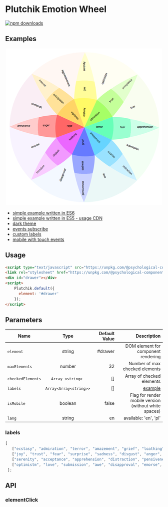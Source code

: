 # Plutchik Emotion Wheel

[![npm downloads](https://img.shields.io/npm/dt/@psychological-components/plutchik.svg?style=flat-square)](http://npm-stat.com/charts.html?package=@psychological-components/plutchik)


## Examples
<p align="center"> 
<a href="https://yv24vyl4rv.codesandbox.io"><img src="https://raw.githubusercontent.com/kwarpechowski/Components-for-psychological-research/master/packages/plutchik/sample.png" width="500"/></a>
</p>

* [simple example written in ES6](https://codesandbox.io/s/ml6zw30ox)
* [simple example written in ES5 - usage CDN](https://codesandbox.io/s/yv24vyl4rv)
* [dark theme](https://codesandbox.io/s/vvz83o6j1l)
* [events subscribe](https://codesandbox.io/s/k0v0qlmz5r)
* [custom labels](https://codesandbox.io/s/p6rwpk0rm)
* [mobile with touch events](https://codesandbox.io/s/ml6zw30ox)

## Usage
```html
<script type="text/javascript" src="https://unpkg.com/@psychological-components/plutchik/umd/plutchik.js"></script>
<link rel="stylesheet" href="https://unpkg.com/@psychological-components/plutchik/lib/theme-core.css">
<div id="drawer"></div>
<script>
    Plutchik.default({
      element: '#drawer'
    });
</script>
```

## Parameters

| Name        | Type            | Default Value  | Description |
| ----------- |:---------------:| --------------:|------------:|
| `element`   | string  | #drawer | DOM element for component rendering |
| `maxElements`| number | 32 | Number of max checked elements |
| `checkedElements` |  ``Array <string> ``  | [] | Array of checked elements |
| `labels`    | ``Array<Array<string>> ``  | [] |  [example](#labels) |
| `isMobile`   | boolean  | false | Flag for render mobile version (without white spaces) |
| `lang` | string | en | available: 'en', 'pl'|


### labels<a name="labels"></a>
```javascript
[
   ["ecstasy", "admiration", "terror", "amazement", "grief", "loathing", "rage", "vigilance"],
   ["joy", "trust", "fear", "surprise", "sadness", "disgust", "anger", "anticipation"],
   ["serenity", "acceptance", "apprehension", "distraction", "pensiveness", "boredom", "annoyance", "interest"],
   ["optimistm", "love", "submission", "awe", "disapproval", "emorse", "contempt", "aggressiveness"]
 ];
```

## API
### elementClick
